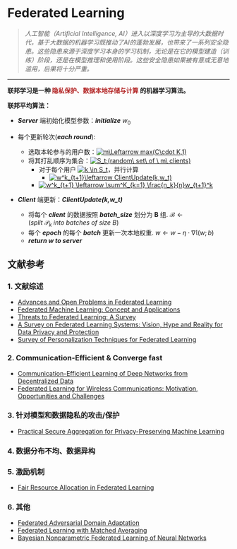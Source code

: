 # Federated Learning

>*人工智能（Artificial Intelligence, AI）进入以深度学习为主导的大数据时代，基于大数据的机器学习既推动了AI的蓬勃发展，也带来了一系列安全隐患。这些隐患来源于深度学习本身的学习机制，无论是在它的模型建造（训练）阶段，还是在模型推理和使用阶段。这些安全隐患如果被有意或无意地滥用，后果将十分严重。*
---

**联邦学习是一种 <font color=#B22222>隐私保护、数据本地存储与计算</font> 的机器学习算法。**

**联邦平均算法：**
* ___Server___ 端初始化模型参数：___initialize___ $w_0$
* 每个更新轮次(___each round___):
    - 选取本轮参与的用户数：<a href="https://www.codecogs.com/eqnedit.php?latex=m\Leftarrow&space;max(C\cdot&space;K,1)" target="_blank"><img src="https://latex.codecogs.com/gif.latex?m\Leftarrow&space;max(C\cdot&space;K,1)" title="m\Leftarrow max(C\cdot K,1)" /></a>
    - 将其打乱顺序为集合：<a href="https://www.codecogs.com/eqnedit.php?latex=S_t:(random\&space;set\&space;of&space;\&space;m\&space;clients)" target="_blank"><img src="https://latex.codecogs.com/gif.latex?S_t:(random\&space;set\&space;of&space;\&space;m\&space;clients)" title="S_t:(random\ set\ of \ m\ clients)" /></a>
        * 对于每个用户 <a href="https://www.codecogs.com/eqnedit.php?latex=k&space;\in&space;S_t" target="_blank"><img src="https://latex.codecogs.com/gif.latex?k&space;\in&space;S_t" title="k \in S_t" /></a>，并行计算
            - <a href="https://www.codecogs.com/eqnedit.php?latex=w^k_{t&plus;1}\leftarrow&space;ClientUpdate(k,w_t)" target="_blank"><img src="https://latex.codecogs.com/gif.latex?w^k_{t&plus;1}\leftarrow&space;ClientUpdate(k,w_t)" title="w^k_{t+1}\leftarrow ClientUpdate(k,w_t)" /></a>
        * <a href="https://www.codecogs.com/eqnedit.php?latex=w^k_{t&plus;1}&space;\leftarrow&space;\sum^K_{k=1}&space;\frac{n_k}{n}w_{t&plus;1}^k" target="_blank"><img src="https://latex.codecogs.com/gif.latex?w^k_{t&plus;1}&space;\leftarrow&space;\sum^K_{k=1}&space;\frac{n_k}{n}w_{t&plus;1}^k" title="w^k_{t+1} \leftarrow \sum^K_{k=1} \frac{n_k}{n}w_{t+1}^k" /></a>

* ___Client___ 端更新：___ClientUpdate(k,w_t)___
    * 将每个 ___client___ 的数据按照 ___batch_size___ 划分为 **B** 组.  $\mathcal{B}\leftarrow(split\ \mathcal{P}_k\ into\ batches\ of\ size\ B)$
    * 每个 ___epoch___ 的每个 ___batch___ 更新一次本地权重. $w\leftarrow w-\eta \cdot \nabla \mathbb{l}(w;b)$
    * ___return $w$ to server___

## 文献参考  
### 1. 文献综述
* [Advances and Open Problems in Federated Learning](https://arxiv.org/pdf/1912.04977.pdf)
* [Federated Machine Learning: Concept and Applications](https://arxiv.org/pdf/1902.04885.pdf)
* [Threats to Federated Learning: A Survey](https://arxiv.org/pdf/2003.02133.pdf)
* [A Survey on Federated Learning Systems: Vision, Hype and Reality for Data Privacy and Protection](https://link.zhihu.com/?target=https%3A//arxiv.org/pdf/1907.09693v3.pdf)
* [Survey of Personalization Techniques for Federated Learning](https://arxiv.org/pdf/2003.08673.pdf)
  
### 2. Communication-Efficient & Converge fast
* [Communication-Efficient Learning of Deep Networks from Decentralized Data](https://arxiv.org/pdf/1602.05629.pdf) 
* [Federated Learning for Wireless Communications: Motivation, Opportunities and Challenges](https://arxiv.org/pdf/1908.06847v3.pdf)
### 3. 针对模型和数据隐私的攻击/保护
* [Practical Secure Aggregation for Privacy-Preserving Machine Learning](https://eprint.iacr.org/2017/281.pdf)
### 4. 数据分布不均、数据异构
### 5. 激励机制
* [Fair Resource Allocation in Federated Learning](https://arxiv.org/pdf/1905.10497v1.pdf)
### 6. 其他
* [Federated Adversarial Domain Adaptation](https://arxiv.org/abs/1911.02054)
* [Federated Learning with Matched Averaging](https://arxiv.org/abs/2002.06440)
* [Bayesian Nonparametric Federated Learning of Neural Networks](https://arxiv.org/abs/1905.12022v1)
